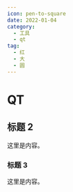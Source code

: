 ```yaml
---
icon: pen-to-square
date: 2022-01-04
category:
  - 工具
  - qt
tag:
  - 红
  - 大
  - 圆
---
```


# QT

## 标题 2

这里是内容。

### 标题 3

这里是内容。
